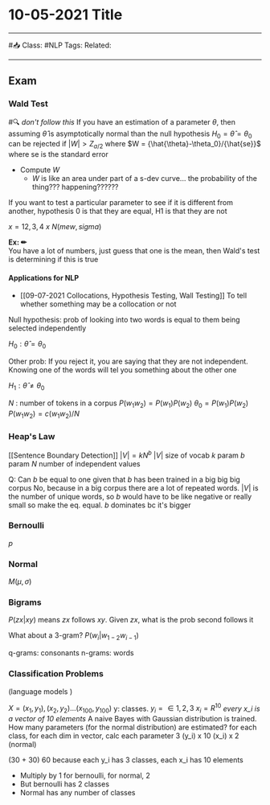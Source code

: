 # 10-05-2021 Title

---

#📥
Class: #NLP 
Tags: 
Related:

---

## Exam
### Wald Test
#🔍 *don't follow this*
If you have an estimation of a parameter $\theta$, then assuming $\hat{\theta}$ is asymptotically normal than the null hypothesis $H_0 = \hat{\theta} = \theta_0$ can be rejected if $|W| > Z_{a/2}$ where $W = {\hat{\theta}-\theta_0}/{\hat{se}}$ where se is the standard error 

- Compute $W$
	- $W$ is like an area under part of a s-dev curve... the probability of the thing??? happening??????

If you want to test a particular parameter to see if it is different from another, hypothesis 0 is that they are equal, H1 is that they are not

$x = {12, 3, 4}$
$x ~ N(mew, sigma)$

**Ex: ✏**  
You have a lot of numbers, just guess that one is the mean, then Wald's test is determining if this is true

#### Applications for NLP
- [[09-07-2021 Collocations, Hypothesis Testing, Wall Testing]]
To tell whether something may be a collocation or not 

Null hypothesis: prob of looking into two words is equal to them being selected independently

$H_0 : \hat{\theta} = \theta_0$ 

Other prob: If you reject it, you are saying that they are not independent. Knowing one of the words will tel you something about the other one

$H_1 : \hat{\theta} \ne \theta_0$

$N$ : number of tokens in a corpus 
$P(w_1 w_2) = P(w_1)P(w_2)$
$\theta_0 = P(w_1)P(w_2)$
$P(w_1 w_2) = {c(w_1 w_2)}/{N}$

### Heap's Law
[[Sentence Boundary Detection]]
$|V| = k{N^b}$
$|V|$ size of vocab
$k$ param
$b$ param
$N$ number of independent values

Q: Can $b$ be equal to one given that $b$ has been trained in a big big big corpus
No, because in a big corpus there are a lot of repeated words. $|V|$ is the number of unique words, so $b$ would have to be like negative or really small so make the eq. equal. $b$ dominates bc it's bigger


### Bernoulli
$p$

### Normal
$M(\mu, \sigma)$

### Bigrams
$P(zx|xy)$ means $zx$ follows $xy$.  Given $zx$, what is the prob second follows it

What about a 3-gram?
$P(w_i|w_{1-2}w_{i-1})$

q-grams: consonants
n-grams: words

### Classification Problems
(language models )

$X = {(x_1, y_1), (x_2, y_2) ... (x_{100}, y_{100})}$
y: classes. 
$y_i = \in {1, 2, 3}$
$x_i = R^{10}$ *every x_i is a vector of 10 elements*
A naive Bayes with Gaussian distribution is trained. How many parameters (for the normal distribution) are estimated?
for each class, for each dim in vector, calc each parameter 
3 (y_i) x 10 (x_i) x 2 (normal)

(30 + 30) 60 because each y_i has 3 classes, each x_i has 10 elements 
- Multiply by 1 for bernoulli, for normal, 2
- But bernoulli has 2 classes
- Normal has any number of classes



